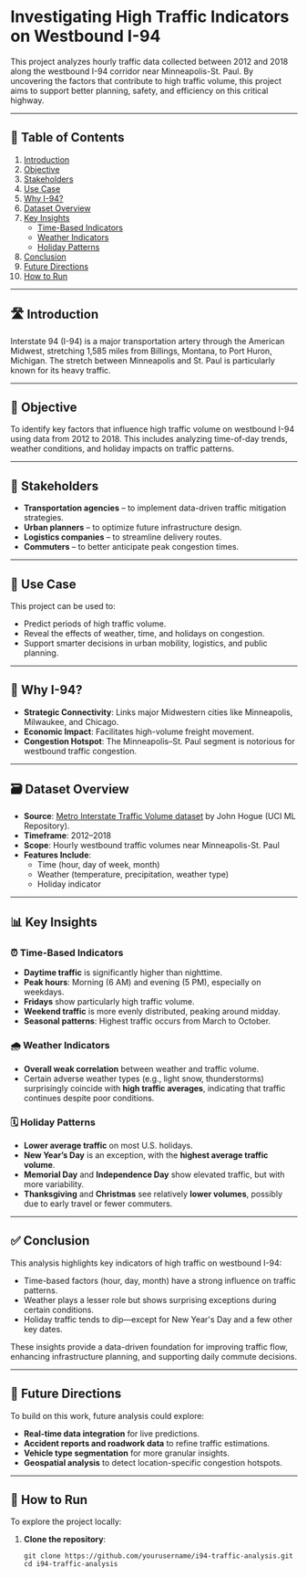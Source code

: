 # Investigating High Traffic Indicators on Westbound I-94

This project analyzes hourly traffic data collected between 2012 and 2018 along the westbound I-94 corridor near Minneapolis-St. Paul. By uncovering the factors that contribute to high traffic volume, this project aims to support better planning, safety, and efficiency on this critical highway.

---

## 📌 Table of Contents

1. [Introduction](#introduction)
2. [Objective](#objective)
3. [Stakeholders](#stakeholders)
4. [Use Case](#use-case)
5. [Why I-94?](#why-i-94)
6. [Dataset Overview](#dataset-overview)
7. [Key Insights](#key-insights)
    - [Time-Based Indicators](#time-based-indicators)
    - [Weather Indicators](#weather-indicators)
    - [Holiday Patterns](#holiday-patterns)
8. [Conclusion](#conclusion)
9. [Future Directions](#future-directions)
10. [How to Run](#how-to-run)

---

## 🛣️ Introduction

Interstate 94 (I-94) is a major transportation artery through the American Midwest, stretching 1,585 miles from Billings, Montana, to Port Huron, Michigan. The stretch between Minneapolis and St. Paul is particularly known for its heavy traffic.

---

## 🎯 Objective

To identify key factors that influence high traffic volume on westbound I-94 using data from 2012 to 2018. This includes analyzing time-of-day trends, weather conditions, and holiday impacts on traffic patterns.

---

## 👥 Stakeholders

- **Transportation agencies** – to implement data-driven traffic mitigation strategies.
- **Urban planners** – to optimize future infrastructure design.
- **Logistics companies** – to streamline delivery routes.
- **Commuters** – to better anticipate peak congestion times.

---

## 💼 Use Case

This project can be used to:

- Predict periods of high traffic volume.
- Reveal the effects of weather, time, and holidays on congestion.
- Support smarter decisions in urban mobility, logistics, and public planning.

---

## 🌆 Why I-94?

- **Strategic Connectivity**: Links major Midwestern cities like Minneapolis, Milwaukee, and Chicago.
- **Economic Impact**: Facilitates high-volume freight movement.
- **Congestion Hotspot**: The Minneapolis–St. Paul segment is notorious for westbound traffic congestion.

---

## 🗃️ Dataset Overview

- **Source**: [Metro Interstate Traffic Volume dataset](https://archive.ics.uci.edu/ml/datasets/Metro+Interstate+Traffic+Volume) by John Hogue (UCI ML Repository).
- **Timeframe**: 2012–2018
- **Scope**: Hourly westbound traffic volumes near Minneapolis-St. Paul
- **Features Include**:
  - Time (hour, day of week, month)
  - Weather (temperature, precipitation, weather type)
  - Holiday indicator

---

## 📊 Key Insights

### ⏰ Time-Based Indicators

- **Daytime traffic** is significantly higher than nighttime.
- **Peak hours**: Morning (6 AM) and evening (5 PM), especially on weekdays.
- **Fridays** show particularly high traffic volume.
- **Weekend traffic** is more evenly distributed, peaking around midday.
- **Seasonal patterns**: Highest traffic occurs from March to October.

### 🌧️ Weather Indicators

- **Overall weak correlation** between weather and traffic volume.
- Certain adverse weather types (e.g., light snow, thunderstorms) surprisingly coincide with **high traffic averages**, indicating that traffic continues despite poor conditions.

### 🗓️ Holiday Patterns

- **Lower average traffic** on most U.S. holidays.
- **New Year’s Day** is an exception, with the **highest average traffic volume**.
- **Memorial Day** and **Independence Day** show elevated traffic, but with more variability.
- **Thanksgiving** and **Christmas** see relatively **lower volumes**, possibly due to early travel or fewer commuters.

---

## ✅ Conclusion

This analysis highlights key indicators of high traffic on westbound I-94:

- Time-based factors (hour, day, month) have a strong influence on traffic patterns.
- Weather plays a lesser role but shows surprising exceptions during certain conditions.
- Holiday traffic tends to dip—except for New Year's Day and a few other key dates.

These insights provide a data-driven foundation for improving traffic flow, enhancing infrastructure planning, and supporting daily commute decisions.

---

## 🔭 Future Directions

To build on this work, future analysis could explore:

- **Real-time data integration** for live predictions.
- **Accident reports and roadwork data** to refine traffic estimations.
- **Vehicle type segmentation** for more granular insights.
- **Geospatial analysis** to detect location-specific congestion hotspots.

---

## 🚀 How to Run

To explore the project locally:

1. **Clone the repository**:

   ```
   git clone https://github.com/yourusername/i94-traffic-analysis.git
   cd i94-traffic-analysis
   ```
